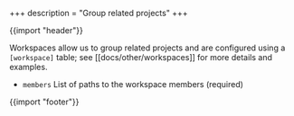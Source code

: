 +++
description = "Group related projects"
+++

{{import "header"}}

Workspaces allow us to group related projects and are configured using a `[workspace]` table; see [[docs/other/workspaces]] for more details and examples.

* `members` List of paths to the workspace members (required)

{{import "footer"}}
